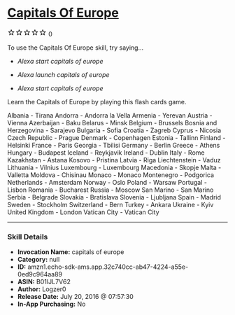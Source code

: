 # [Capitals Of Europe](http://alexa.amazon.com/#skills/amzn1.echo-sdk-ams.app.32c740cc-ab47-4224-a55e-0ed9c964aa89)
![0 stars](../../images/ic_star_border_black_18dp_1x.png)![0 stars](../../images/ic_star_border_black_18dp_1x.png)![0 stars](../../images/ic_star_border_black_18dp_1x.png)![0 stars](../../images/ic_star_border_black_18dp_1x.png)![0 stars](../../images/ic_star_border_black_18dp_1x.png) 0

To use the Capitals Of Europe skill, try saying...

* *Alexa start capitals of europe*

* *Alexa launch capitals of europe*

* *Alexa start capitals of europe*

Learn the Capitals of Europe by playing this flash cards game.

Albania - Tirana
Andorra - Andorra la Vella
Armenia - Yerevan
Austria - Vienna
Azerbaijan - Baku
Belarus - Minsk
Belgium - Brussels
Bosnia and Herzegovina - Sarajevo
Bulgaria - Sofia
Croatia - Zagreb
Cyprus - Nicosia
Czech Republic - Prague
Denmark - Copenhagen
Estonia - Tallinn
Finland - Helsinki
France - Paris
Georgia - Tbilisi
Germany - Berlin
Greece - Athens
Hungary - Budapest
Iceland - Reykjavik
Ireland - Dublin
Italy - Rome
Kazakhstan - Astana
Kosovo - Pristina
Latvia - Riga
Liechtenstein - Vaduz
Lithuania - Vilnius
Luxembourg - Luxembourg
Macedonia - Skopje
Malta - Valletta
Moldova - Chisinau
Monaco - Monaco
Montenegro - Podgorica
Netherlands - Amsterdam
Norway - Oslo
Poland - Warsaw
Portugal - Lisbon
Romania - Bucharest
Russia - Moscow
San Marino - San Marino
Serbia - Belgrade
Slovakia - Bratislava
Slovenia - Ljubljana
Spain - Madrid
Sweden - Stockholm
Switzerland - Bern
Turkey - Ankara
Ukraine - Kyiv
United Kingdom - London
Vatican City - Vatican City

***

### Skill Details

* **Invocation Name:** capitals of europe
* **Category:** null
* **ID:** amzn1.echo-sdk-ams.app.32c740cc-ab47-4224-a55e-0ed9c964aa89
* **ASIN:** B01IJL7V62
* **Author:** Logzer0
* **Release Date:** July 20, 2016 @ 07:57:30
* **In-App Purchasing:** No
